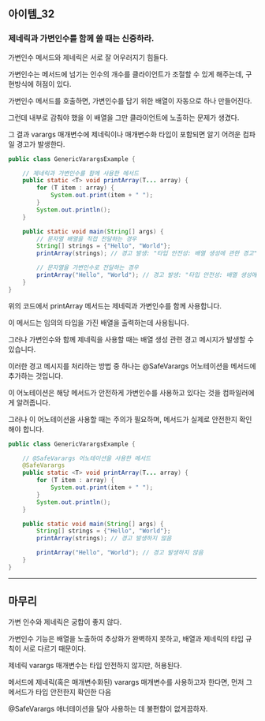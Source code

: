 ## 아이템_32

### 제네릭과 가변인수를 함께 쓸 때는 신중하라.

가변인수 메서드와 제네릭은 서로 잘 어우러지기 힘들다.

가변인수는 메서드에 넘기는 인수의 개수를 클라이언트가 조절할 수 있게 해주는데, 구현방식에 허점이 있다.

가변인수 메서드를 호출하면, 가변인수를 담기 위한 배열이 자동으로 하나 만들어진다.

그런데 내부로 감춰야 했을 이 배열을 그만 클라이언트에 노출하는 문제가 생겼다. 

그 결과 varargs 매개변수에 제네릭이나 매개변수화 타입이 포함되면 알기 어려운 컴파일 경고가 발생한다. 

```java
public class GenericVarargsExample {

    // 제네릭과 가변인수를 함께 사용한 메서드
    public static <T> void printArray(T... array) {
        for (T item : array) {
            System.out.print(item + " ");
        }
        System.out.println();
    }

    public static void main(String[] args) {
        // 문자열 배열을 직접 전달하는 경우
        String[] strings = {"Hello", "World"};
        printArray(strings); // 경고 발생: "타입 안전성: 배열 생성에 관한 경고" 메시지가 표시될 수 있음

        // 문자열을 가변인수로 전달하는 경우
        printArray("Hello", "World"); // 경고 발생: "타입 안전성: 배열 생성에 관한 경고" 메시지가 표시될 수 있음
    }
}
```
위의 코드에서 printArray 메서드는 제네릭과 가변인수를 함께 사용합니다. 

이 메서드는 임의의 타입을 가진 배열을 출력하는데 사용됩니다. 

그러나 가변인수와 함께 제네릭을 사용할 때는 배열 생성 관련 경고 메시지가 발생할 수 있습니다.

이러한 경고 메시지를 처리하는 방법 중 하나는 @SafeVarargs 어노테이션을 메서드에 추가하는 것입니다. 

이 어노테이션은 해당 메서드가 안전하게 가변인수를 사용하고 있다는 것을 컴파일러에게 알려줍니다. 

그러나 이 어노테이션을 사용할 때는 주의가 필요하며, 메서드가 실제로 안전한지 확인해야 합니다.

```java
public class GenericVarargsExample {

    // @SafeVarargs 어노테이션을 사용한 메서드
    @SafeVarargs
    public static <T> void printArray(T... array) {
        for (T item : array) {
            System.out.print(item + " ");
        }
        System.out.println();
    }

    public static void main(String[] args) {
        String[] strings = {"Hello", "World"};
        printArray(strings); // 경고 발생하지 않음

        printArray("Hello", "World"); // 경고 발생하지 않음
    }
}
```


---

## 마무리

가변 인수와 제네릭은 궁합이 좋지 않다. 

가변인수 기능은 배열을 노출하여 추상화가 완벽하지 못하고, 배열과 제네릭의 타입 규칙이 서로 다르기 때문이다.

제네릭 varargs 매개변수는 타입 안전하지 않지만, 허용된다.

메서드에 제네릭(혹은 매개변수화된) varargs 매개변수를 사용하고자 한다면, 먼저 그 메서드가 타입 안전한지 확인한 다음 

@SafeVarargs 애너테이션을 달아 사용하는 데 불편함이 없게끔하자.
